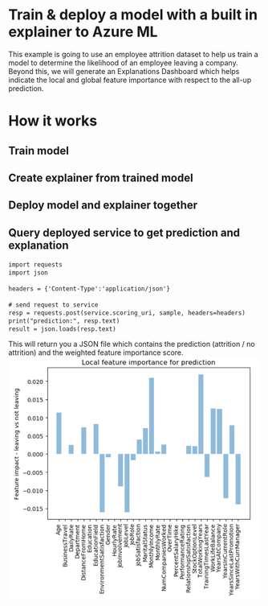 # Train & deploy a model with a built in explainer to Azure ML
This example is going to use an employee attrition dataset to help us train a model to determine the likelihood of an employee leaving a company. Beyond this, we will generate an Explanations Dashboard which helps indicate the local and global feature importance with respect to the all-up prediction.

# How it works

## Train model

## Create explainer from trained model

## Deploy model and explainer together

## Query deployed service to get prediction and explanation
```
import requests
import json

headers = {'Content-Type':'application/json'}

# send request to service
resp = requests.post(service.scoring_uri, sample, headers=headers)
print("prediction:", resp.text)
result = json.loads(resp.text)
```

This will return you a JSON file which contains the prediction (attrition / no attrition) and the weighted feature importance score.
![./media/prediction-features.png](./media/prediction-features.png)

